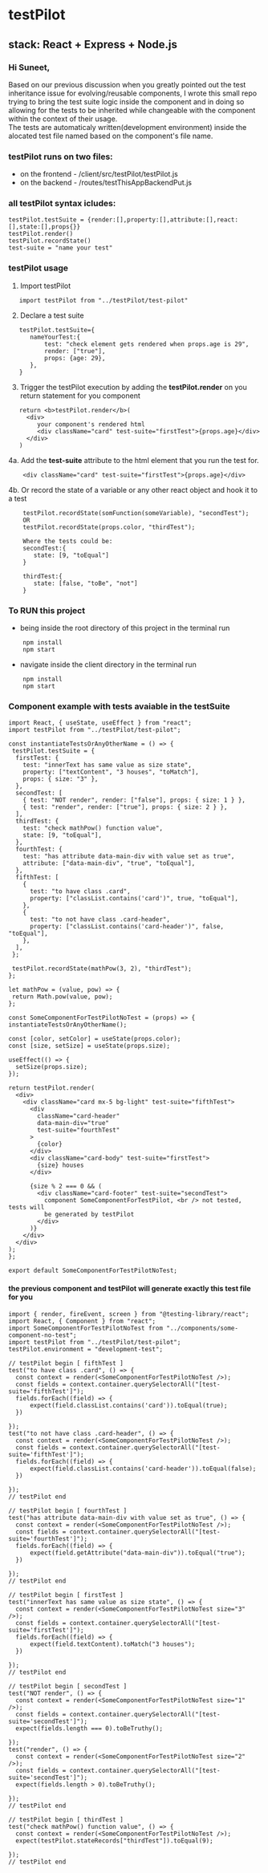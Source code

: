 # testPilot
## stack:  React + Express + Node.js

### Hi Suneet,
Based on our previous discussion when you greatly pointed out the test inheritance issue for evolving/reusable components, I wrote this small repo trying to bring the test suite logic inside the component and in doing so allowing for the tests to be inherited while changeable with the component within the context  of their usage.<br />
The tests are automaticaly written(development environment) inside the alocated test file named based on the component's file name.

### testPilot runs on two files:
- on the frontend - /client/src/testPilot/testPilot.js
- on the backend - /routes/testThisAppBackendPut.js

### all testPilot syntax icludes:
```
testPilot.testSuite = {render:[],property:[],attribute:[],react:[],state:[],props{}}
testPilot.render()
testPilot.recordState()
test-suite = "name your test"
```

### testPilot usage
1. Import testPilot
```
   import testPilot from "../testPilot/test-pilot"
   ```
2. Declare a test suite
```
   testPilot.testSuite={
      nameYourTest:{
          test: "check element gets rendered when props.age is 29",
          render: ["true"],
          props: {age: 29},
      },
   }
   ```
3. Trigger the testPilot execution by adding the <b>testPilot.render</b> on you return statement for you component
```
   return <b>testPilot.render</b>(
     <div> 
        your component's rendered html
        <div className="card" test-suite="firstTest">{props.age}</div>
     </div>
   )
   ```
4a.  Add the <b>test-suite</b> attribute to the html element that you run the test for.
```
    <div className="card" test-suite="firstTest">{props.age}</div>
```
4b. Or record the state of a variable or any other react object and hook it to a test
```
    testPilot.recordState(somFunction(someVariable), "secondTest");
    OR
    testPilot.recordState(props.color, "thirdTest");
    
    Where the tests could be:
    secondTest:{
       state: [9, "toEqual"]
    }
    
    thirdTest:{
       state: [false, "toBe", "not"]
    }
```
### To RUN this project
 * being inside the root directory of this project
   in the terminal run
  ```
      npm install
      npm start
  ```
 * navigate inside the client directory
   in the terminal run
  ```
      npm install
      npm start
  ```
     
  ### Component example with tests avaiable in the testSuite
  ```
import React, { useState, useEffect } from "react";
import testPilot from "../testPilot/test-pilot";

const instantiateTestsOrAnyOtherName = () => {
   testPilot.testSuite = {
    firstTest: {
      test: "innerText has same value as size state",
      property: ["textContent", "3 houses", "toMatch"],
      props: { size: "3" },
    },
    secondTest: [
      { test: "NOT render", render: ["false"], props: { size: 1 } },
      { test: "render", render: ["true"], props: { size: 2 } },
    ],
    thirdTest: {
      test: "check mathPow() function value",
      state: [9, "toEqual"],
    },
    fourthTest: {
      test: "has attribute data-main-div with value set as true",
      attribute: ["data-main-div", "true", "toEqual"],
    },
    fifthTest: [
      {
        test: "to have class .card",
        property: ["classList.contains('card')", true, "toEqual"],
      },
      {
        test: "to not have class .card-header",
        property: ["classList.contains('card-header')", false, "toEqual"],
      },
    ],
   };

   testPilot.recordState(mathPow(3, 2), "thirdTest");
};

let mathPow = (value, pow) => {
   return Math.pow(value, pow);
};

const SomeComponentForTestPilotNoTest = (props) => {
  instantiateTestsOrAnyOtherName();

  const [color, setColor] = useState(props.color);
  const [size, setSize] = useState(props.size);

  useEffect(() => {
    setSize(props.size);
  });

  return testPilot.render(
    <div>
      <div className="card mx-5 bg-light" test-suite="fifthTest">
        <div
          className="card-header"
          data-main-div="true"
          test-suite="fourthTest"
        >
          {color}
        </div>
        <div className="card-body" test-suite="firstTest">
          {size} houses
        </div>

        {size % 2 === 0 && (
          <div className="card-footer" test-suite="secondTest">
            component SomeComponentForTestPilot, <br /> not tested, tests will
            be generated by testPilot
          </div>
        )}
      </div>
    </div>
  );
};

export default SomeComponentForTestPilotNoTest;

  ```
  #### the previous component and testPilot will generate exactly this test file for you
  
  ```
import { render, fireEvent, screen } from "@testing-library/react";
import React, { Component } from "react";
import SomeComponentForTestPilotNoTest from "../components/some-component-no-test";
import testPilot from "../testPilot/test-pilot";
testPilot.environment = "development-test";

// testPilot begin [ fifthTest ]
test("to have class .card", () => {
    const context = render(<SomeComponentForTestPilotNoTest />);
    const fields = context.container.querySelectorAll("[test-suite='fifthTest']");
    fields.forEach((field) => {
        expect(field.classList.contains('card')).toEqual(true);
    })
    
});
test("to not have class .card-header", () => {
    const context = render(<SomeComponentForTestPilotNoTest />);
    const fields = context.container.querySelectorAll("[test-suite='fifthTest']");
    fields.forEach((field) => {
        expect(field.classList.contains('card-header')).toEqual(false);
    })
    
});
// testPilot end 

// testPilot begin [ fourthTest ]
test("has attribute data-main-div with value set as true", () => {
    const context = render(<SomeComponentForTestPilotNoTest />);
    const fields = context.container.querySelectorAll("[test-suite='fourthTest']");
    fields.forEach((field) => {
        expect(field.getAttribute("data-main-div")).toEqual("true");
    })
    
});
// testPilot end 

// testPilot begin [ firstTest ]
test("innerText has same value as size state", () => {
    const context = render(<SomeComponentForTestPilotNoTest size="3" />);
    const fields = context.container.querySelectorAll("[test-suite='firstTest']");
    fields.forEach((field) => {
        expect(field.textContent).toMatch("3 houses");
    })
    
});
// testPilot end 

// testPilot begin [ secondTest ]
test("NOT render", () => {
    const context = render(<SomeComponentForTestPilotNoTest size="1" />);
    const fields = context.container.querySelectorAll("[test-suite='secondTest']");
    expect(fields.length === 0).toBeTruthy();
    
});
test("render", () => {
    const context = render(<SomeComponentForTestPilotNoTest size="2" />);
    const fields = context.container.querySelectorAll("[test-suite='secondTest']");
    expect(fields.length > 0).toBeTruthy();
    
});
// testPilot end 

// testPilot begin [ thirdTest ]
test("check mathPow() function value", () => {
    const context = render(<SomeComponentForTestPilotNoTest />);
    expect(testPilot.stateRecords["thirdTest"]).toEqual(9);
    
});
// testPilot end 


  ```
